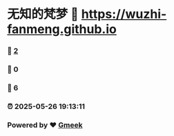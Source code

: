 # 无知的梵梦 :link: https://wuzhi-fanmeng.github.io 
### :page_facing_up: [2](https://wuzhi-fanmeng.github.io/tag.html) 
### :speech_balloon: 0 
### :hibiscus: 6 
### :alarm_clock: 2025-05-26 19:13:11 
### Powered by :heart: [Gmeek](https://github.com/Meekdai/Gmeek)
